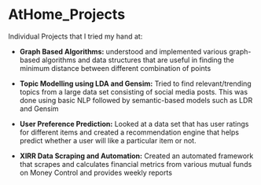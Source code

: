 # AtHome_Projects
Individual Projects that I tried my hand at:

- **Graph Based Algorithms:** understood and implemented various graph-based algorithms and data structures that are useful in finding the minimum distance between different combination of points

- **Topic Modelling using LDA and Gensim:** Tried to find relevant/trending topics from a large data set consisting of social media posts. This was done using basic NLP followed by semantic-based models such as LDR and Gensim

- **User Preference Prediction:** Looked at a data set that has user ratings for different items and created a recommendation engine that helps predict whether a user will like a particular item or not. 

- **XIRR Data Scraping and Automation:** Created an automated framework that scrapes and calculates financial metrics from various mutual funds on Money Control and provides weekly reports
